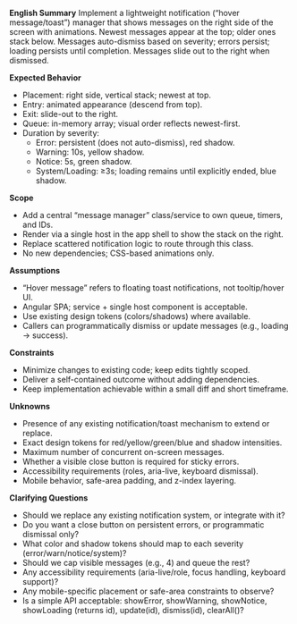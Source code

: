 **English Summary**
Implement a lightweight notification (“hover message/toast”) manager that shows messages on the right side of the screen with animations. Newest messages appear at the top; older ones stack below. Messages auto-dismiss based on severity; errors persist; loading persists until completion. Messages slide out to the right when dismissed.

**Expected Behavior**
- Placement: right side, vertical stack; newest at top.
- Entry: animated appearance (descend from top).
- Exit: slide-out to the right.
- Queue: in-memory array; visual order reflects newest-first.
- Duration by severity:
  - Error: persistent (does not auto-dismiss), red shadow.
  - Warning: 10s, yellow shadow.
  - Notice: 5s, green shadow.
  - System/Loading: ≥3s; loading remains until explicitly ended, blue shadow.

**Scope**
- Add a central “message manager” class/service to own queue, timers, and IDs.
- Render via a single host in the app shell to show the stack on the right.
- Replace scattered notification logic to route through this class.
- No new dependencies; CSS-based animations only.

**Assumptions**
- “Hover message” refers to floating toast notifications, not tooltip/hover UI.
- Angular SPA; service + single host component is acceptable.
- Use existing design tokens (colors/shadows) where available.
- Callers can programmatically dismiss or update messages (e.g., loading → success).

**Constraints**
- Minimize changes to existing code; keep edits tightly scoped.
- Deliver a self-contained outcome without adding dependencies.
- Keep implementation achievable within a small diff and short timeframe.

**Unknowns**
- Presence of any existing notification/toast mechanism to extend or replace.
- Exact design tokens for red/yellow/green/blue and shadow intensities.
- Maximum number of concurrent on-screen messages.
- Whether a visible close button is required for sticky errors.
- Accessibility requirements (roles, aria-live, keyboard dismissal).
- Mobile behavior, safe-area padding, and z-index layering.

**Clarifying Questions**
- Should we replace any existing notification system, or integrate with it?
- Do you want a close button on persistent errors, or programmatic dismissal only?
- What color and shadow tokens should map to each severity (error/warn/notice/system)?
- Should we cap visible messages (e.g., 4) and queue the rest?
- Any accessibility requirements (aria-live/role, focus handling, keyboard support)?
- Any mobile-specific placement or safe-area constraints to observe?
- Is a simple API acceptable: showError, showWarning, showNotice, showLoading (returns id), update(id), dismiss(id), clearAll()?
